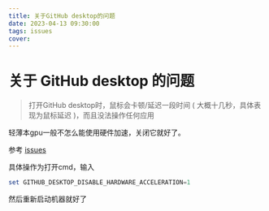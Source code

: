 ```yaml
---
title: 关于GitHub desktop的问题
date: 2023-04-13 09:30:00
tags: issues
cover: 
---
```


# 关于 GitHub desktop 的问题

> 打开GitHub desktop时，鼠标会卡顿/延迟一段时间 ( 大概十几秒，具体表现为鼠标延迟 )，而且没法操作任何应用

轻薄本gpu一般不怎么能使用硬件加速，关闭它就好了。

参考 [issues](https://github.com/desktop/desktop/issues/10488) 

具体操作为打开cmd，输入

```powershell
set GITHUB_DESKTOP_DISABLE_HARDWARE_ACCELERATION=1
```

然后重新启动机器就好了

